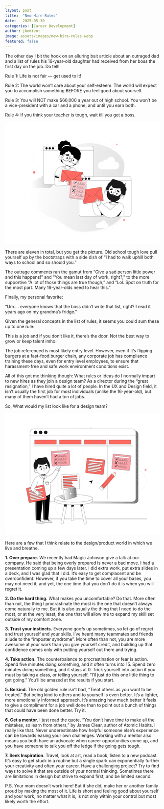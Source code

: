 ```yaml
---
layout: post
title:  "New Hire Rules"
date:   2025-05-30
categories: [Career Development]
author: jbedient
image: assets/images/new-hire-rules.webp
featured: false
---
```


The other day I bit the hook on an alluring bait article about an outraged dad and a list of rules his 16-year-old daughter had received from her boss the first day on the job. Do tell!

Rule 1: Life is not fair — get used to it!

Rule 2: The world won’t care about your self-esteem. The world will expect you to accomplish something BEFORE you feel good about yourself.

Rule 3: You will NOT make $60,000 a year out of high school. You won’t be a vice-president with a car and a phone, and until you earn both.

Rule 4: If you think your teacher is tough, wait till you get a boss.

![new-hires_rules_illustration_1.webp](../assets/images/new-hires_rules_illustration_1.webp "New Hire Rules Illustration 1")

There are eleven in total, but you get the picture. Old school tough love pull yourself up by the bootstraps with a side dish of “I had to walk uphill both ways to school and so should you.”

The outrage comments ran the gamut from “Give a sad person little power and this happens!” and “You mean last day of work, right?,” to the more supportive “A lot of those things are true though,” and “Lol. Spot on truth for the most part. Many 16-year-olds need to hear this.”

Finally, my personal favorite:

“Um…. everyone knows that the boss didn’t write that list, right? I read it years ago on my grandma’s fridge.”

Given the general concepts in the list of rules, it seems you could sum these up to one rule:

This is a job and if you don’t like it, there’s the door. Not the best way to grow or keep talent imho.

The job referenced is most likely entry level. However, even if it’s flipping burgers at a fast-food burger chain, any corporate job has compliance training these days, even for entry level employees, to ensure that harassment-free and safe work environment conditions exist.

All of this got me thinking though: What rules or ideas do I normally impart to new hires as they join a design team? As a director during the “great resignation,” I have hired quite a lot of people. In the UX and Design field, it isn’t usually the first job for most individuals (unlike the 16-year-old), but many of them haven’t had a ton of jobs.

So, What would my list look like for a design team?

![new-hire-rules-illustration_2.webp](../assets/images/new-hire-rules-illustration_2.webp "New Hire Rules Illustration 2")

Here are a few that I think relate to the design/product world in which we live and breathe.

**1. Over prepare.**
We recently had Magic Johnson give a talk at our company. He said that being overly prepared is never a bad move. I had a presentation coming up a few days later. I did extra work, put extra slides in a deck, and I was glad that I did. It’s easy to get complacent and be overconfident. However, if you take the time to cover all your bases, you may not need it, and yet, the one time that you don’t do it is when you will regret it.

**2. Do the hard thing.**
What makes you uncomfortable? Do that. More often than not, the thing I procrastinate the most is the one that doesn’t always come naturally to me. But it is also usually the thing that I need to do the most, or at the very least, the one that will allow me to expand my skill set outside of my comfort zone.

**3. Trust your instincts.**
Everyone goofs up sometimes, so let go of regret and trust yourself and your skills. I’ve heard many teammates and friends allude to the “imposter syndrome”. More often than not, you are more awesome at your work than you give yourself credit, and building up that confidence comes only with putting yourself out there and trying.

**4. Take action.**
The counterbalance to procrastination or fear is action. Spend five minutes doing something, and it often turns into 15. Spend zero minutes doing something, and it stays at 0. Trick yourself into action if you must by taking a class, or telling yourself, “I’ll just do this one little thing to get going.” You’ll be amazed at the results if you start.

**5. Be kind.**
The old golden rule isn’t bad, “Treat others as you want to be treated.” But being kind to others and to yourself is even better. It’s a lighter, more emotionally informed approach. It’s amazing how much better it feels to give a compliment for a job well done than to point out a bunch of things that could have been done better. Try it.

**6. Get a mentor.**
I just read the quote, “You don’t have time to make all the mistakes, so learn from others,” by James Clear, author of Atomic Habits. I really like that. Never underestimate how helpful someone else’s experience can be towards easing your own challenges. Working with a mentor also means you both have an advocate when career opportunities come up, and you have someone to talk you off the ledge if the going gets tough.

**7. Seek Inspiration.**
Travel, look at art, read a book, listen to a new podcast. It’s easy to get stuck in a routine but a single spark can exponentially further your creativity and often your career. Have a challenging project? Try to find ways to solve it that are outside of your normal thinking. Sometimes there are limitations in design but strive to expand first, and be limited second.

P.S. Your mom doesn’t work here! But if she did, make her or another family proud by making the most of it. Life is short and feeling good about yourself and your work, no matter what it is, is not only within your control but most likely worth the effort.